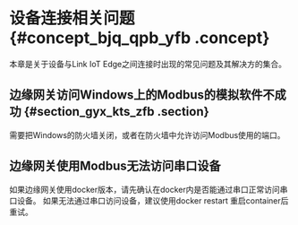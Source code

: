 # 设备连接相关问题 {#concept_bjq_qpb_yfb .concept}

本章是关于设备与Link IoT Edge之间连接时出现的常见问题及其解决方的集合。

## 边缘网关访问Windows上的Modbus的模拟软件不成功 {#section_gyx_kts_zfb .section}

需要把Windows的防火墙关闭，或者在防火墙中允许访问Modbus使用的端口。

## 边缘网关使用Modbus无法访问串口设备

如果边缘网关使用docker版本，请先确认在docker内是否能通过串口正常访问串口设备。
如果无法通过串口访问设备，建议使用docker restart <container>重启container后重试。
